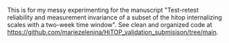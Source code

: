 This is for my messy experimenting for the manuscript "Test-retest reliability and measurement invariance of a subset of the hitop internalizing scales with a two-week time window". See clean and organized code at https://github.com/mariezelenina/HiTOP_validation_submisison/tree/main.
